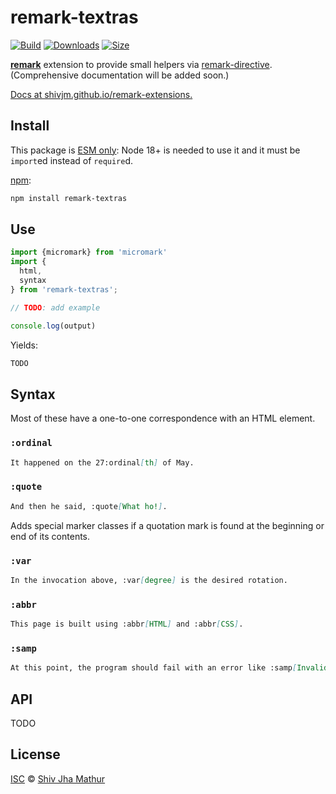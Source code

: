 # remark-textras

[![Build][test-badge]][build]
[![Downloads][downloads-badge]][downloads]
[![Size][size-badge]][size]

**[remark][]** extension to provide small helpers via
[remark-directive][]. (Comprehensive documentation will be added
soon.)

[Docs at shivjm.github.io/remark-extensions.](https://shivjm.github.io/remark-extensions/modules/remark_textras.html)

## Install

This package is [ESM only](https://gist.github.com/sindresorhus/a39789f98801d908bbc7ff3ecc99d99c):
Node 18+ is needed to use it and it must be `import`ed instead of `require`d.

[npm][]:

```sh
npm install remark-textras
```

## Use

```js
import {micromark} from 'micromark'
import {
  html,
  syntax
} from 'remark-textras';

// TODO: add example

console.log(output)
```

Yields:

```html
TODO
```

## Syntax

Most of these have a one-to-one correspondence with an HTML element.

### `:ordinal`

```markdown
It happened on the 27:ordinal[th] of May.
```

### `:quote`

```markdown
And then he said, :quote[What ho!].
```

Adds special marker classes if a quotation mark is found at the beginning or end of its contents.

### `:var`

```markdown
In the invocation above, :var[degree] is the desired rotation.
```

### `:abbr`

```markdown
This page is built using :abbr[HTML] and :abbr[CSS].
```

### `:samp`

```markdown
At this point, the program should fail with an error like :samp[Invalid fizz provided].
```

## API

TODO

## License

[ISC][license] © [Shiv Jha Mathur][author]

<!-- Definitions -->

[author]: https://github.com/shivjm

[test-badge]: https://github.com/shivjm/remark-extensions/actions/workflows/test.yml/badge.svg

[build]: https://github.com/shivjm/remark-extensions/actions

[downloads-badge]: https://img.shields.io/npm/dm/remark-textras.svg

[downloads]: https://www.npmjs.com/package/remark-textras

[size-badge]: https://img.shields.io/bundlephobia/minzip/remark-textras.svg

[size]: https://bundlephobia.com/result?p=remark-textras

[npm]: https://docs.npmjs.com/cli/install

[license]: ../../license

[micromark]: https://github.com/micromark/micromark

[from-markdown]: https://github.com/syntax-tree/mdast-util-from-markdown

[to-markdown]: https://github.com/syntax-tree/mdast-util-to-markdown

[remark]: https://github.com/remarkjs/remark

[remark-directive]: https://github.com/remarkjs/remark-directive
